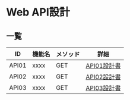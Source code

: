 # Web API設計

## 一覧

<!-- api.yamlから生成 -->

| ID | 機能名 | メソッド | 詳細 |
| -- | --- | --| --|
| API01 | xxxx | GET | [API01設計書](API01)|
| API02 | xxxx | GET | [API02設計書](API02)|
| API03 | xxxx | GET | [API03設計書](API03)|


